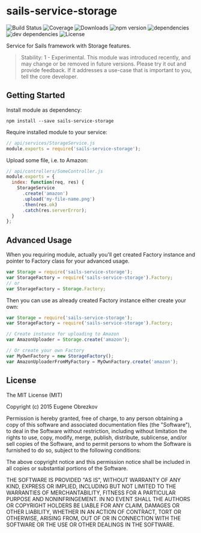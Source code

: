 # sails-service-storage

![Build Status](https://img.shields.io/travis/ghaiklor/sails-service-storage.svg) ![Coverage](https://img.shields.io/coveralls/ghaiklor/sails-service-storage.svg) ![Downloads](https://img.shields.io/npm/dm/sails-service-storage.svg) ![npm version](https://img.shields.io/npm/v/sails-service-storage.svg) ![dependencies](https://img.shields.io/david/ghaiklor/sails-service-storage.svg) ![dev dependencies](https://img.shields.io/david/dev/ghaiklor/sails-service-storage.svg) ![License](https://img.shields.io/npm/l/sails-service-storage.svg)

Service for Sails framework with Storage features.

> Stability: 1 - Experimental.
> This module was introduced recently, and may change or be removed in future versions.
> Please try it out and provide feedback.
> If it addresses a use-case that is important to you, tell the core developer.

## Getting Started

Install module as dependency:

```shell
npm install --save sails-service-storage
```

Require installed module to your service:

```javascript
// api/services/StorageService.js
module.exports = require('sails-service-storage');
```

Upload some file, i.e. to Amazon:

```javascript
// api/controllers/SomeController.js
module.exports = {
  index: function(req, res) {
    StorageService
      .create('amazon')
      .upload('my-file-name.png')
      .then(res.ok)
      .catch(res.serverError);
  }
};
```

## Advanced Usage

When you requiring module, actually you'll get created Factory instance and pointer to Factory class for your advanced usage.

```javascript
var Storage = require('sails-service-storage');
var StorageFactory = require('sails-service-storage').Factory;
// or
var StorageFactory = Storage.Factory;
```

Then you can use as already created Factory instance either create your own:

```javascript
var Storage = require('sails-service-storage');
var StorageFactory = require('sails-service-storage').Factory;

// Create instance for uploading to Amazon
var AmazonUploader = Storage.create('amazon');

// Or create your own Factory
var MyOwnFactory = new StorageFactory();
var AmazonUploaderFromMyFactory = MyOwnFactory.create('amazon');
```

## License

The MIT License (MIT)

Copyright (c) 2015 Eugene Obrezkov

Permission is hereby granted, free of charge, to any person obtaining a copy
of this software and associated documentation files (the "Software"), to deal
in the Software without restriction, including without limitation the rights
to use, copy, modify, merge, publish, distribute, sublicense, and/or sell
copies of the Software, and to permit persons to whom the Software is
furnished to do so, subject to the following conditions:

The above copyright notice and this permission notice shall be included in all
copies or substantial portions of the Software.

THE SOFTWARE IS PROVIDED "AS IS", WITHOUT WARRANTY OF ANY KIND, EXPRESS OR
IMPLIED, INCLUDING BUT NOT LIMITED TO THE WARRANTIES OF MERCHANTABILITY,
FITNESS FOR A PARTICULAR PURPOSE AND NONINFRINGEMENT. IN NO EVENT SHALL THE
AUTHORS OR COPYRIGHT HOLDERS BE LIABLE FOR ANY CLAIM, DAMAGES OR OTHER
LIABILITY, WHETHER IN AN ACTION OF CONTRACT, TORT OR OTHERWISE, ARISING FROM,
OUT OF OR IN CONNECTION WITH THE SOFTWARE OR THE USE OR OTHER DEALINGS IN THE
SOFTWARE.
